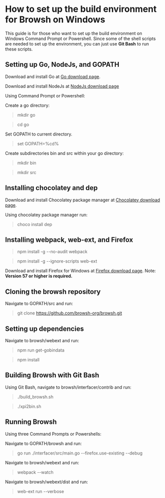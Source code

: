 # How to set up the build environment for Browsh on Windows
This guide is for those who want to set up the build environment on Windows Command Prompt or Powershell. Since some of the shell scripts are needed to set up the environment, you can just use **Git Bash** to run these scripts.


## Setting up Go, NodeJs, and GOPATH
Download and install Go at [Go download page](https://golang.org/dl/).

Download and install NodeJs at [NodeJs download page](https://nodejs.org/en/download/)

Using Command Prompt or Powershell:

Create a go directory:
> mkdir go

> cd go

Set GOPATH to current directory.
> set GOPATH=%cd%

Create subdirectories bin and src within your go directory:
> mkdir bin

> mkdir src

## Installing chocolatey and dep

Download and install Chocolatey package manager at [Chocolatey download page](https://chocolatey.org/install).

Using chocolatey package manager run:
> choco install dep


## Installing webpack, web-ext, and Firefox
> npm install -g --no-audit webpack

> npm install -g --ignore-scripts web-ext

Download and install Firefox for Windows at [Firefox download page](https://www.mozilla.org/en-US/firefox/new/).
Note: **Version 57 or higher is required.**


## Cloning the browsh repository
Navigate to GOPATH/src and run:
> git clone https://github.com/browsh-org/browsh.git


## Setting up dependencies

Navigate to browsh/webext and run:
> npm run get-gobindata

> npm install

## Building Browsh with Git Bash

Using Git Bash, navigate to browsh/interfacer/contrib and run:

> ./build_browsh.sh

> ./xpi2bin.sh

## Running Browsh

Using three Command Prompts or Powershells:

Navigate to GOPATH/browsh and run:
> go run ./interfacer/src/main.go --firefox.use-existing --debug

Navigate to browsh/webext and run:
> webpack --watch

Navigate to browsh/webext/dist and run:
> web-ext run --verbose






